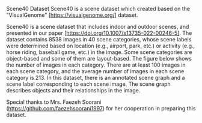 Scene40 Dataset
Scene40 is a scene dataset which created based on the "VisualGenome" [https://visualgenome.org/] dataset.

Scene40 is a scene dataset that includes indoor and outdoor scenes, and presented in our paper [https://doi.org/10.1007/s13735-022-00246-5]. The dataset contains 8538 images in 40 scene categories, whose scene labels were determined based on location (e.g., airport, park, etc.) or activity (e.g., horse riding, baseball game, etc.) in the image. Some scene categories are object-based and some of them are layout-based. The figure below shows the number of images in each category. There are at least 100 images in each scene category, and the average number of images in each scene category is 213. In this dataset, there is an annotated scene graph and a scene label corresponding to each scene image. The scene graph describes objects and their relationships in the image.

Special thanks to Mrs. Faezeh Soorani (https://github.com/faezehsoorani1997) for her cooperation in preparing this dataset.
